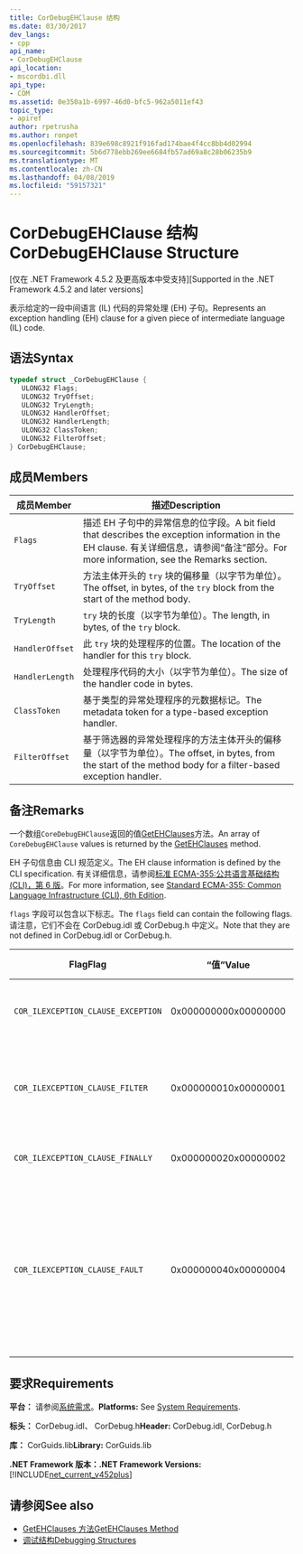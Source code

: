 ```yaml
---
title: CorDebugEHClause 结构
ms.date: 03/30/2017
dev_langs:
- cpp
api_name:
- CorDebugEHClause
api_location:
- mscordbi.dll
api_type:
- COM
ms.assetid: 0e350a1b-6997-46d0-bfc5-962a5011ef43
topic_type:
- apiref
author: rpetrusha
ms.author: ronpet
ms.openlocfilehash: 839e698c8921f916fad174bae4f4cc8bb4d02994
ms.sourcegitcommit: 5b6d778ebb269ee6684fb57ad69a8c28b06235b9
ms.translationtype: MT
ms.contentlocale: zh-CN
ms.lasthandoff: 04/08/2019
ms.locfileid: "59157321"
---
```

# <a name="cordebugehclause-structure"></a><span data-ttu-id="fdef8-102">CorDebugEHClause 结构</span><span class="sxs-lookup"><span data-stu-id="fdef8-102">CorDebugEHClause Structure</span></span>
<span data-ttu-id="fdef8-103">[仅在 .NET Framework 4.5.2 及更高版本中受支持]</span><span class="sxs-lookup"><span data-stu-id="fdef8-103">[Supported in the .NET Framework 4.5.2 and later versions]</span></span>  
  
 <span data-ttu-id="fdef8-104">表示给定的一段中间语言 (IL) 代码的异常处理 (EH) 子句。</span><span class="sxs-lookup"><span data-stu-id="fdef8-104">Represents an exception handling (EH) clause for a given piece of intermediate language (IL) code.</span></span>  
  
## <a name="syntax"></a><span data-ttu-id="fdef8-105">语法</span><span class="sxs-lookup"><span data-stu-id="fdef8-105">Syntax</span></span>  
  
```cpp
typedef struct _CorDebugEHClause {  
   ULONG32 Flags;  
   ULONG32 TryOffset;  
   ULONG32 TryLength;  
   ULONG32 HandlerOffset;  
   ULONG32 HandlerLength;  
   ULONG32 ClassToken;  
   ULONG32 FilterOffset;  
} CorDebugEHClause;  
```  
  
## <a name="members"></a><span data-ttu-id="fdef8-106">成员</span><span class="sxs-lookup"><span data-stu-id="fdef8-106">Members</span></span>  
  
|<span data-ttu-id="fdef8-107">成员</span><span class="sxs-lookup"><span data-stu-id="fdef8-107">Member</span></span>|<span data-ttu-id="fdef8-108">描述</span><span class="sxs-lookup"><span data-stu-id="fdef8-108">Description</span></span>|  
|------------|-----------------|  
|`Flags`|<span data-ttu-id="fdef8-109">描述 EH 子句中的异常信息的位字段。</span><span class="sxs-lookup"><span data-stu-id="fdef8-109">A bit field that describes the exception information in the EH clause.</span></span> <span data-ttu-id="fdef8-110">有关详细信息，请参阅“备注”部分。</span><span class="sxs-lookup"><span data-stu-id="fdef8-110">For more information, see the Remarks section.</span></span>|  
|`TryOffset`|<span data-ttu-id="fdef8-111">方法主体开头的 `try` 块的偏移量（以字节为单位）。</span><span class="sxs-lookup"><span data-stu-id="fdef8-111">The offset, in bytes, of the `try` block from the start of the method body.</span></span>|  
|`TryLength`|<span data-ttu-id="fdef8-112">`try` 块的长度（以字节为单位）。</span><span class="sxs-lookup"><span data-stu-id="fdef8-112">The length, in bytes, of the `try` block.</span></span>|  
|`HandlerOffset`|<span data-ttu-id="fdef8-113">此 `try` 块的处理程序的位置。</span><span class="sxs-lookup"><span data-stu-id="fdef8-113">The location of the handler for this `try` block.</span></span>|  
|`HandlerLength`|<span data-ttu-id="fdef8-114">处理程序代码的大小（以字节为单位）。</span><span class="sxs-lookup"><span data-stu-id="fdef8-114">The size of the handler code in bytes.</span></span>|  
|`ClassToken`|<span data-ttu-id="fdef8-115">基于类型的异常处理程序的元数据标记。</span><span class="sxs-lookup"><span data-stu-id="fdef8-115">The metadata token for a type-based exception handler.</span></span>|  
|`FilterOffset`|<span data-ttu-id="fdef8-116">基于筛选器的异常处理程序的方法主体开头的偏移量（以字节为单位）。</span><span class="sxs-lookup"><span data-stu-id="fdef8-116">The offset, in bytes, from the start of the method body for a filter-based exception handler.</span></span>|  
  
## <a name="remarks"></a><span data-ttu-id="fdef8-117">备注</span><span class="sxs-lookup"><span data-stu-id="fdef8-117">Remarks</span></span>  
 <span data-ttu-id="fdef8-118">一个数组`CoreDebugEHClause`返回的值[GetEHClauses](../../../../docs/framework/unmanaged-api/debugging/icordebugilcode-getehclauses-method.md)方法。</span><span class="sxs-lookup"><span data-stu-id="fdef8-118">An array of `CoreDebugEHClause` values is returned by the [GetEHClauses](../../../../docs/framework/unmanaged-api/debugging/icordebugilcode-getehclauses-method.md) method.</span></span>  
  
 <span data-ttu-id="fdef8-119">EH 子句信息由 CLI 规范定义。</span><span class="sxs-lookup"><span data-stu-id="fdef8-119">The EH clause information is defined by the CLI specification.</span></span> <span data-ttu-id="fdef8-120">有关详细信息，请参阅[标准 ECMA-355:公共语言基础结构 (CLI)，第 6 版](https://www.ecma-international.org/publications/standards/Ecma-335.htm)。</span><span class="sxs-lookup"><span data-stu-id="fdef8-120">For more information, see [Standard ECMA-355: Common Language Infrastructure (CLI), 6th Edition](https://www.ecma-international.org/publications/standards/Ecma-335.htm).</span></span>  
  
 <span data-ttu-id="fdef8-121">`flags` 字段可以包含以下标志。</span><span class="sxs-lookup"><span data-stu-id="fdef8-121">The `flags` field can contain the following flags.</span></span> <span data-ttu-id="fdef8-122">请注意，它们不会在 CorDebug.idl 或 CorDebug.h 中定义。</span><span class="sxs-lookup"><span data-stu-id="fdef8-122">Note that they are not defined in CorDebug.idl or CorDebug.h.</span></span>  
  
|<span data-ttu-id="fdef8-123">Flag</span><span class="sxs-lookup"><span data-stu-id="fdef8-123">Flag</span></span>|<span data-ttu-id="fdef8-124">“值”</span><span class="sxs-lookup"><span data-stu-id="fdef8-124">Value</span></span>|<span data-ttu-id="fdef8-125">描述</span><span class="sxs-lookup"><span data-stu-id="fdef8-125">Description</span></span>|  
|----------|-----------|-----------------|  
|`COR_ILEXCEPTION_CLAUSE_EXCEPTION`|<span data-ttu-id="fdef8-126">0x00000000</span><span class="sxs-lookup"><span data-stu-id="fdef8-126">0x00000000</span></span>|<span data-ttu-id="fdef8-127">键入的异常子句。</span><span class="sxs-lookup"><span data-stu-id="fdef8-127">A typed exception clause.</span></span>|  
|`COR_ILEXCEPTION_CLAUSE_FILTER`|<span data-ttu-id="fdef8-128">0x00000001</span><span class="sxs-lookup"><span data-stu-id="fdef8-128">0x00000001</span></span>|<span data-ttu-id="fdef8-129">异常筛选器和处理程序子句。</span><span class="sxs-lookup"><span data-stu-id="fdef8-129">An exception filter and handler clause.</span></span>|  
|`COR_ILEXCEPTION_CLAUSE_FINALLY`|<span data-ttu-id="fdef8-130">0x00000002</span><span class="sxs-lookup"><span data-stu-id="fdef8-130">0x00000002</span></span>|<span data-ttu-id="fdef8-131">`finally` 子句。</span><span class="sxs-lookup"><span data-stu-id="fdef8-131">A `finally` clause.</span></span>|  
|`COR_ILEXCEPTION_CLAUSE_FAULT`|<span data-ttu-id="fdef8-132">0x00000004</span><span class="sxs-lookup"><span data-stu-id="fdef8-132">0x00000004</span></span>|<span data-ttu-id="fdef8-133">Fault 子句（仅当引发异常时才调用的 `finally` 子句）。</span><span class="sxs-lookup"><span data-stu-id="fdef8-133">A fault clause (a `finally` clause that is called only when an exception is thrown).</span></span>|  
  
## <a name="requirements"></a><span data-ttu-id="fdef8-134">要求</span><span class="sxs-lookup"><span data-stu-id="fdef8-134">Requirements</span></span>  
 <span data-ttu-id="fdef8-135">**平台：** 请参阅[系统需求](../../../../docs/framework/get-started/system-requirements.md)。</span><span class="sxs-lookup"><span data-stu-id="fdef8-135">**Platforms:** See [System Requirements](../../../../docs/framework/get-started/system-requirements.md).</span></span>  
  
 <span data-ttu-id="fdef8-136">**标头：** CorDebug.idl、 CorDebug.h</span><span class="sxs-lookup"><span data-stu-id="fdef8-136">**Header:** CorDebug.idl, CorDebug.h</span></span>  
  
 <span data-ttu-id="fdef8-137">**库：** CorGuids.lib</span><span class="sxs-lookup"><span data-stu-id="fdef8-137">**Library:** CorGuids.lib</span></span>  
  
 **<span data-ttu-id="fdef8-138">.NET Framework 版本：</span><span class="sxs-lookup"><span data-stu-id="fdef8-138">.NET Framework Versions:</span></span>** [!INCLUDE[net_current_v452plus](../../../../includes/net-current-v452plus-md.md)]  
  
## <a name="see-also"></a><span data-ttu-id="fdef8-139">请参阅</span><span class="sxs-lookup"><span data-stu-id="fdef8-139">See also</span></span>

- [<span data-ttu-id="fdef8-140">GetEHClauses 方法</span><span class="sxs-lookup"><span data-stu-id="fdef8-140">GetEHClauses Method</span></span>](../../../../docs/framework/unmanaged-api/debugging/icordebugilcode-getehclauses-method.md)
- [<span data-ttu-id="fdef8-141">调试结构</span><span class="sxs-lookup"><span data-stu-id="fdef8-141">Debugging Structures</span></span>](../../../../docs/framework/unmanaged-api/debugging/debugging-structures.md)
